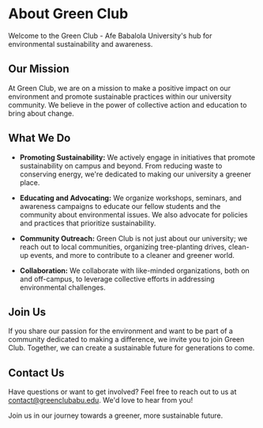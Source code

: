 # About Green Club

Welcome to the Green Club - Afe Babalola University's hub for environmental sustainability and awareness.

## Our Mission

At Green Club, we are on a mission to make a positive impact on our environment and promote sustainable practices within our university community. We believe in the power of collective action and education to bring about change.

## What We Do

- **Promoting Sustainability:** We actively engage in initiatives that promote sustainability on campus and beyond. From reducing waste to conserving energy, we're dedicated to making our university a greener place.

- **Educating and Advocating:** We organize workshops, seminars, and awareness campaigns to educate our fellow students and the community about environmental issues. We also advocate for policies and practices that prioritize sustainability.

- **Community Outreach:** Green Club is not just about our university; we reach out to local communities, organizing tree-planting drives, clean-up events, and more to contribute to a cleaner and greener world.

- **Collaboration:** We collaborate with like-minded organizations, both on and off-campus, to leverage collective efforts in addressing environmental challenges.

## Join Us

If you share our passion for the environment and want to be part of a community dedicated to making a difference, we invite you to join Green Club. Together, we can create a sustainable future for generations to come.

## Contact Us

Have questions or want to get involved? Feel free to reach out to us at [contact@greenclubabu.edu](mailto:contact@greenclubabu.edu). We'd love to hear from you!

Join us in our journey towards a greener, more sustainable future.